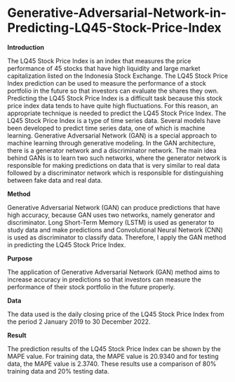 # Generative-Adversarial-Network-in-Predicting-LQ45-Stock-Price-Index

**Introduction**

The LQ45 Stock Price Index is an index that measures the price performance of 45 stocks that have high liquidity and large market capitalization listed on the Indonesia Stock Exchange. The LQ45 Stock Price Index prediction can be used to measure the performance of a stock portfolio in the future so that investors can evaluate the shares they own. Predicting the LQ45 Stock Price Index is a difficult task because this stock price index data tends to have quite high fluctuations. For this reason, an appropriate technique is needed to predict the LQ45 Stock Price Index. The LQ45 Stock Price Index is a type of time series data. Several models have been developed to predict time series data, one of which is machine learning. Generative Adversarial Network (GAN) is a special approach to machine learning through generative modeling. In the GAN architecture, there is a generator network and a discriminator network. The main idea behind GANs is to learn two such networks, where the generator network is responsible for making predictions on data that is very similar to real data followed by a discriminator network which is responsible for distinguishing between fake data and real data.

**Method**

Generative Adversarial Network (GAN) can produce predictions that have high accuracy, because GAN uses two networks, namely generator and discriminator. Long Short-Term Memory (LSTM) is used as generator to study data and make predictions and Convolutional Neural Network (CNN) is used as discriminator to classify data. Therefore, I apply the GAN method in predicting the LQ45 Stock Price Index. 

**Purpose**

The application of Generative Adversarial Network (GAN) method aims to increase accuracy in predictions so that investors can measure the performance of their stock portfolio in the future properly.

**Data**

The data used is the daily closing price of the LQ45 Stock Price Index from the period 2 January 2019 to 30 December 2022.

**Result**

The prediction results of the LQ45 Stock Price Index can be shown by the MAPE value. For training data, the MAPE value is 20.9340 and for testing data, the MAPE value is 2.3740. These results use a comparison of 80% training data and 20% testing data.
